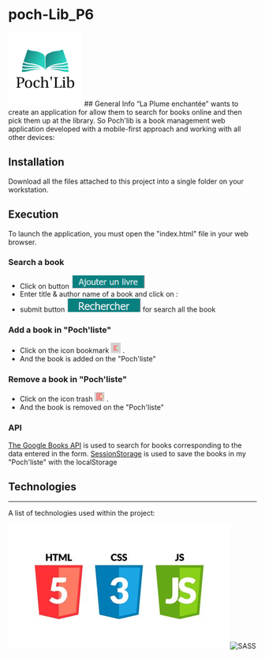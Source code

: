 # poch-Lib_P6

<img src="https://github.com/DevsHamada/poch-Lib_P6/blob/master/logo/logo.png" alt="Poch'lib logo" width="150px">
## General Info
“La Plume enchantée” wants to create an application for
allow them to search for books online and then pick them up at the
library.
So Poch'lib is a book management web application developed with a mobile-first approach and working with all other devices:

## Installation
Download all the files attached to this project into a single folder on your workstation.

## Execution
To launch the application, you must open the "index.html" file in your web browser.

### Search a book

- Click on button <img src="https://github.com/DevsHamada/poch-Lib_P6/blob/master/image/README/ajouter.PNG?raw=true"  width="150px">
- Enter title & author name of a book and click on : 
- submit button <img src="https://github.com/DevsHamada/poch-Lib_P6/blob/master/image/README/rechercher.PNG"  width="150px"> for search all the book 

### Add a book in "Poch'liste"

- Click on the icon bookmark  <img src="https://github.com/DevsHamada/poch-Lib_P6/blob/master/image/README/bookmark.PNG"  width="20px"> .
- And the book is added on the "Poch'liste"

### Remove a book in "Poch'liste"

- Click on the icon trash <img src="https://github.com/DevsHamada/poch-Lib_P6/blob/master/image/README/trash.PNG"  width="20px"> .
- And the book is removed on the "Poch'liste"

### API

[The Google Books API](https://developers.google.com/books/docs/v1/using) is used to search for books corresponding to the data entered in the form.
[SessionStorage](https://developer.mozilla.org/fr/docs/Web/API/Window/sessionStorage) is used to save the books in my "Poch'liste" with the localStorage



## Technologies

---

A list of technologies used within the project:

<img src="https://raw.githubusercontent.com/DevsHamada/poch-Lib_P6/master/image/README/vasilyrosca190800069.jpg" alt="HTML5/css/js" ><img src="https://miro.medium.com/max/512/1*9U1toerFxB8aiFRreLxEUQ.png" alt="SASS" width="150px">


